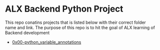 # ALX Backend Python Project
This repo conatins projects that is listed below with their correct folder name and link. The purpose of this repo is to hit the goal of ALX learning of Backend development
- [0x00-python_variable_annotations](https://github.com/getdaniel/alx-backend-python/tree/main/0x00-python_variable_annotations)
